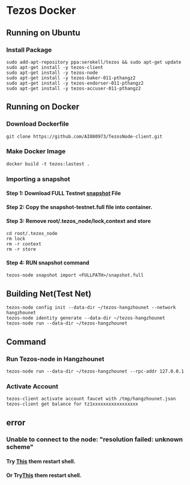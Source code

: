 # Tezos Docker

## Running on Ubuntu

### Install Package

```
sudo add-apt-repository ppa:serokell/tezos && sudo apt-get update
sudo apt-get install -y tezos-client
sudo apt-get install -y tezos-node
sudo apt-get install -y tezos-baker-011-pthangz2
sudo apt-get install -y tezos-endorser-011-pthangz2
sudo apt-get install -y tezos-accuser-011-pthangz2
```



## Running on Docker



### Download Dockerfile

```
git clone https://github.com/AI080973/TezosNode-client.git 
```

### Make Docker Image

```
docker build -t tezos:lastest .
```

### Importing a snapshot

#### Step 1: Download FULL Testnet [snapshot](https://snapshots-tezos.giganode.io/) File

#### Step 2: Copy the snapshot-testnet.full file into container.
	
#### Step 3: Remove root/.tezos_node/lock,context and store 
	
```
cd root/.tezos_node
rm lock
rm -r context
rm -r store
```
	
#### Step 4: RUN snapshot command
	
```
tezos-node snapshot import <FULLPATH>/snapshot.full

```

## Building Net(Test Net)

```
tezos-node config init --data-dir ~/tezos-hangzhounet --network hangzhounet
tezos-node identity generate --data-dir ~/tezos-hangzhounet
tezos-node run --data-dir ~/tezos-hangzhounet
```




## Command

### Run Tezos-node in Hangzhounet

```
tezos-node run --data-dir ~/tezos-hangzhounet --rpc-addr 127.0.0.1
```

### Activate Account

```
tezos-client activate account faucet with /tmp/hangzhounet.json
tezos-client get balance for tz1xxxxxxxxxxxxxxxxx
```

## error

### Unable to connect to the node: "resolution failed: unknown scheme"

#### Try [This](https://gitlab.com/tezos/tezos/-/issues/634) them restart shell.

#### Or Try[This](https://www.reddit.com/r/tezos/comments/a6h7or/issue_with_tezos_client/) them restart shell.